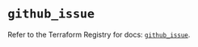# `github_issue`

Refer to the Terraform Registry for docs: [`github_issue`](https://registry.terraform.io/providers/integrations/github/6.2.3/docs/resources/issue).

